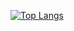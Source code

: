 [![Top Langs](https://github-readme-stats.vercel.app/api/top-langs/?username={Hi-0123}
)](https://github.com/anuraghazra/github-readme-stats)
